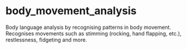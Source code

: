 # body_movement_analysis
 Body language analysis by recognising patterns in body movement. Recognises movements such as stimming (rocking, hand flapping, etc.), restlessness, fidgeting and more.

